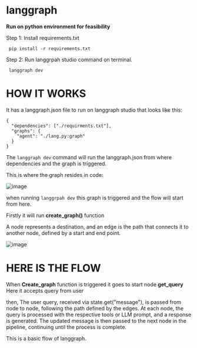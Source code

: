 # langgraph

**Run on python environment for feasibility**

Step 1: Install requirements.txt

` pip install -r requirements.txt`

Step 2: Run langgrpah studio command on terminal.

` langgraph dev`

# HOW IT WORKS

It has a langgraph.json file to run on langgraph studio that looks like this:

```
{
  "dependencies": ["./requirments.txt"],
  "graphs": {
    "agent": "./lang.py:graph"
  }
}
```

The `langgraph dev` command will run the langgraph.json from where dependencies and the graph is triggered.

This is where the graph resides in code:

![image](https://github.com/user-attachments/assets/6da0e04e-9bc6-4193-a0ba-a9eb56b0be96)


when running `langgrpah dev` this graph is triggered and the flow will start from here.

Firstly it will run **create_graph()** function

A node represents a destination, and an edge is the path that connects it to another node, defined by a start and end point.

![image](https://github.com/user-attachments/assets/79972740-ddbf-4007-b9ae-21e094b46ac5)


# HERE IS THE FLOW

When **Create_graph** function is triggered
it goes to start node **get_query**
Here it accepts query from user

then,
The user query, received via state.get("message"), is passed from node to node, following the path defined by the edges. At each node, the query is processed with the respective tools or LLM prompt, and a response is generated. The updated message is then passed to the next node in the pipeline, continuing until the process is complete.

This is a basic flow of langgraph.
